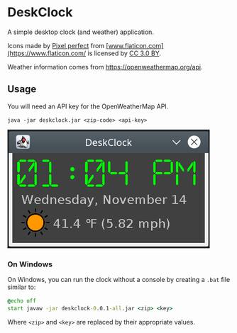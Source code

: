 # DeskClock

A simple desktop clock (and weather) application.

Icons made by [Pixel perfect](https://www.flaticon.com/authors/pixel-perfect) from [www.flaticon.com](https://www.flaticon.com/
is licensed by [CC 3.0 BY](http://creativecommons.org/licenses/by/3.0/).

Weather information comes from https://openweathermap.org/api. 

## Usage

You will need an API key for the OpenWeatherMap API.

    java -jar deskclock.jar <zip-code> <api-key>

![Clock screenshot](screenshot.png "Screenshot")

### On Windows

On Windows, you can run the clock without a console by creating a `.bat` file similar to:

```bat
@echo off
start javaw -jar deskclock-0.0.1-all.jar <zip> <key>
```

Where `<zip>` and `<key>` are replaced by their appropriate values.
